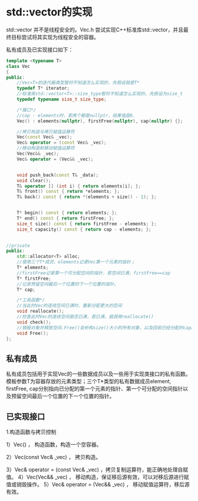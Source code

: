 # std::vector的实现

std::vector 并不是线程安全的。Vec.h 尝试实现C++标准库std::vector，并且最终目标尝试将其实现为线程安全的容器。

私有成员及已实现接口如下：

```c++
template <typename T>
class Vec
{
public:
	//Vec<T>的迭代器类型暂时不知道怎么实现的，先假设就是T*
	typedef T* iterator;
	//标准库std::vector<T>::size_type暂时不知道怎么实现的，先假设为size_t
	typedef typename size_t size_type;

	/*接口*/
	//cap - elements时，若两个都是nullptr，结果值是0.
	Vec() : elements(nullptr), firstFree(nullptr), cap(nullptr) {};

	//拷贝构造与拷贝赋值运算符
	Vec(const Vec& _vec);
	Vec& operator = (const Vec& _vec);
	//移动构造和移动赋值运算符
	Vec(Vec&& _vec);
	Vec& operator = (Vec&& _vec);


	void push_back(const T& _data);
	void clear();
	T& operator [] (int i) { return elements[i]; };
	T& front() const { return *elements; };
	T& back() const { return *(elements + size() - 1); };


	T* begin() const { return elements; };
	T* end() const { return firstFree; };
	size_t size() const { return firstFree - elements; };
	size_t capacity() const { return cap - elements; };
	

//private
public:
	std::allocator<T> alloc;
	//使用三个T*成员，elements记录Vec第一个元素的指针；
	T* elements;
	//firstFree记录第一个可分配空间的指针，若空间已满，firstFree==cap
	T* firstFree;
	//记录预留空间最后一个位置的下一个位置的指针。
	T* cap;

	/*工具函数*/
	//当此时Vec的连续空间已满时，重新分配更大的空间
	void reallocate();
	//检查此时Vec的连续空间是否已满，若已满，就调用reallocate()
	void check();
	//销毁对象并释放空间.Free()会析构size()大小的所有对象，以及回收已经分配的capacity()大小的内存空间。
	void Free();
};
```



## 私有成员

私有成员包括用于实现Vec的一些数据成员以及一些用于实现类接口的私有函数。模板参数T为容器存放的元素类型；三个T*类型的私有数据成员element, firstFree, cap分别指向已分配的第一个元素的指针、第一个可分配的空间指针以及预留空间最后一个位置的下一个位置的指针。



## 已实现接口

1.构造函数与拷贝控制

1）Vec() ，  构造函数，构造一个空容器。

2）Vec(const Vec& _vec) ， 拷贝构造。

3）Vec& operator = (const Vec& _vec) ，拷贝复制运算符，能正确地处理自赋值。
4）Vec(Vec&& _vec) ， 移动构造，保证移后源有效，可以对移后源进行赋值或销毁操作。
5）Vec& operator = (Vec&& _vec) ， 移动赋值运算符，移后源有效。
